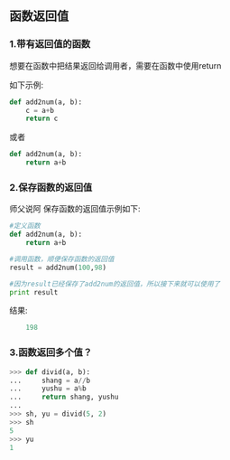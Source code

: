 ## 函数返回值

### 1.带有返回值的函数
想要在函数中把结果返回给调用者，需要在函数中使用return

如下示例:
```py
def add2num(a, b):
	c = a+b
	return c
```
或者
```py
def add2num(a, b):
	return a+b
```
### 2.保存函数的返回值
师父说阿
保存函数的返回值示例如下:
```py
#定义函数
def add2num(a, b):
	return a+b

#调用函数，顺便保存函数的返回值
result = add2num(100,98)

#因为result已经保存了add2num的返回值，所以接下来就可以使用了
print result
```
结果:
```py
    198
```

### 3.函数返回多个值？
```py
>>> def divid(a, b):
...     shang = a//b
...     yushu = a%b 
...     return shang, yushu
...
>>> sh, yu = divid(5, 2)
>>> sh
5
>>> yu
1
```